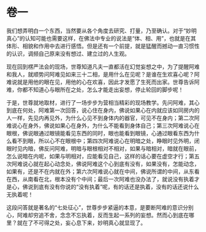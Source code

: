 # 卷一

​          我们想弄明白一个东西，当然要从各个角度去研究、打量，乃至确认。对于“妙明真心”的认知可能也需要这样，在佛法中专业的说法是“体、相、用”，也就是在其体形、相貌和作用中去进行感悟。但是还有一个前提，就是猛醒而撼动一直习惯性的认识，调频自己原来没有想过、建立过的人生观。

​         现在回到楞严法会的现场，世尊知道凡夫一直都活在幻觉妄想之中，为了提醒阿难和我人，就顺势问阿难见如来三十二相，是用什么在见呢？是谁在生欢喜心呢？阿难说就是用他的眼在见，用他的心在欢喜，因此才发愿了生死而出家。世尊告诉阿难，你都不知道心与眼所在之处，怎么才能走出妄想，停止轮回的脚步呢！         

​	于是，世尊就地取材，进行了一场步步为营相当精彩的现场教学。先问阿难，其心到底在何处，阿难第一次回答，说心住在身内，佛说如果心在内就应该如同房内的人一样，先见内再见外，为什么心见不到身体内的器官，可见不在身内；第二次阿难说心在身外，佛说如果心在身外，为什么不能看到身体自己；第三次阿难说心在眼根，佛说眼通过眼镜能看见东西的同时，眼也能看到眼镜，心通过眼看东西为什么看不到眼，所以心不在眼根中；第四次阿难说心在明暗之处，睁眼时见外明，闭眼时见内暗，佛反问阿难，明暗与眼根相对不相对，如果与暗相对，暗就在眼前，怎么说暗在内呢，如果与明相对，应能看见自己，这样的话心要在虚空才行；第五次阿难说心就在起心动念处，佛说阿难这个心到底有没有，如果没有，怎能动念，如果有，还是不在内就在外；第六次阿难说心就在中间，佛说所谓的中间，从东看在西，从南看在北，根本没有个中间；最后一次阿难也没办法了，就说没有执着才是心，佛说到底有没有你说的“没有执着”呢，有的话还是执着，没有的话还说什么无执着呢！

​         这段问答就是著名的“七处征心”，世尊步步紧逼的本意，是要断阿难的意识分别心，阿难却穷追不舍，念念不忘执着，反而生起一系列的妄想。然而心到底在哪里？就在了不可得之处，妄心息下来，妙明真心就显现了。